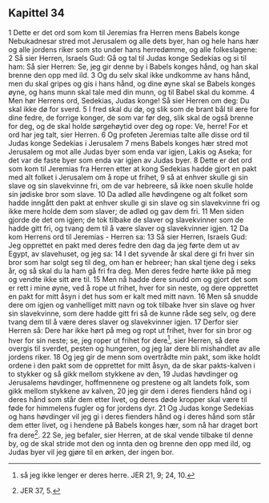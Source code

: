 ## Kapittel 34

1 Dette er det ord som kom til Jeremias fra Herren mens Babels konge Nebukadnesar stred mot Jerusalem og alle dets byer, han og hele hans hær og alle jordens riker som sto under hans herredømme, og alle folkeslagene:
2 Så sier Herren, Israels Gud: Gå og tal til Judas konge Sedekias og si til ham: Så sier Herren: Se, jeg gir denne by i Babels konges hånd, og han skal brenne den opp med ild.
3 Og du selv skal ikke undkomme av hans hånd, men du skal gripes og gis i hans hånd, og dine øyne skal se Babels konges øyne, og hans munn skal tale med din munn, og til Babel skal du komme.
4 Men hør Herrens ord, Sedekias, Judas konge! Så sier Herren om deg: Du skal ikke dø for sverd.
5 I fred skal du dø, og slik som de brant bål til ære for dine fedre, de forrige konger, de som var før deg, slik skal de også brenne for deg, og de skal holde sørgehøytid over deg og rope: Ve, herre! For et ord har jeg talt, sier Herren.
6 Og profeten Jeremias talte alle disse ord til Judas konge Sedekias i Jerusalem
7 mens Babels konges hær stred mot Jerusalem og mot alle Judas byer som enda var igjen, Lakis og Aseka; for det var de faste byer som enda var igjen av Judas byer.
8 Dette er det ord som kom til Jeremias fra Herren etter at kong Sedekias hadde gjort en pakt med alt folket i Jerusalem om å rope ut frihet,
9 så at enhver skulle gi sin slave og sin slavekvinne fri, om de var hebreere, så ikke noen skulle holde sin jødiske bror som slave.
10 Da adlød alle høvdingene og alt folket som hadde inngått den pakt at enhver skulle gi sin slave og sin slavekvinne fri og ikke mere holde dem som slaver; de adlød og gav dem fri.
11 Men siden gjorde de det om igjen; de tok tilbake de slaver og slavekvinner som de hadde gitt fri, og tvang dem til å være slaver og slavekvinner igjen.
12 Da kom Herrens ord til Jeremias - Herren sa:
13 Så sier Herren, Israels Gud: Jeg opprettet en pakt med deres fedre den dag da jeg førte dem ut av Egypt, av slavehuset, og jeg sa:
14 I det syvende år skal dere gi fri hver sin bror som har solgt seg til deg, om han er hebreer; han skal tjene deg i seks år, og så skal du la ham gå fri fra deg. Men deres fedre hørte ikke på meg og vendte ikke sitt øre til.
15 Men nå hadde dere snudd om og gjort det som er rett i mine øyne, ved å rope ut frihet, hver for sin neste, og dere opprettet en pakt for mitt åsyn i det hus som er kalt med mitt navn.
16 Men så snudde dere om igjen og vanhelliget mitt navn og tok tilbake hver sin slave og hver sin slavekvinne, som dere hadde gitt fri så de kunne råde seg selv, og dere tvang dem til å være deres slaver og slavekvinner igjen.
17 Derfor sier Herren så: Dere har ikke hørt på meg og ropt ut frihet, hver for sin bror og hver for sin neste; se, jeg roper ut frihet for dere[^1], sier Herren, så dere overgis til sverdet, pesten og hungeren, og jeg lar dere bli mishandlet av alle jordens riker.
18 Og jeg gir de menn som overtrådte min pakt, som ikke holdt ordene i den pakt som de opprettet for mitt åsyn, da de skar pakts-kalven i to stykker og så gikk mellom stykkene av den,
19 Judas høvdinger og Jerusalems høvdinger, hoffmennene og prestene og alt landets folk, som gikk mellom stykkene av kalven,
20 jeg gir dem i deres fienders hånd og i deres hånd som står dem etter livet, og deres døde kropper skal være til føde for himmelens fugler og for jordens dyr.
21 Og Judas konge Sedekias og hans høvdinger vil jeg gi i deres fienders hånd og i deres hånd som står dem etter livet, og i hendene på Babels konges hær, som nå har draget bort fra dere[^2].
22 Se, jeg befaler, sier Herren, at de skal vende tilbake til denne by, og de skal stride mot den og innta den og brenne den opp med ild, og Judas byer vil jeg gjøre til en ørken, der ingen bor.

[^1]:  så jeg ikke lenger er deres herre. JER 21, 9; 24, 10.
[^2]:  JER 37, 5.
